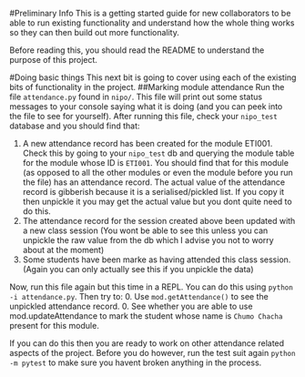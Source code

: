 #Preliminary Info
This is a getting started guide for new collaborators to be able to run existing functionality and understand how the whole thing works so they can then build out more functionality.

Before reading this, you should read the README to understand the purpose of this project.

#Doing basic things
This next bit is going to cover using each of the existing bits of functionality in the project.
##Marking module attendance
Run the file ```attendance.py``` found in ```nipo/```.
This file will print out some status messages to your console saying what it is doing (and you can peek into the file to see for yourself).
After running this file, check your ```nipo_test``` database and you should find that:
1. A new attendance record has been created for the module ETI001. Check this by going to your `nipo_test` db and querying the module table for the module whose ID is `ETI001`. You should find that for this module (as opposed to all the other modules or even the module before you run the file) has an attendance record. The actual value of the attendance record is gibberish because it is a serialised/pickled list. If you copy it then unpickle it you may get the actual value but you dont quite need to do this.
1. The attendance record for the session created above been updated with a new class session (You wont be able to see this unless you can unpickle the raw value from the db which I advise you not to worry about at the moment)
1. Some students have been marke as having attended this class session. (Again you can only actually see this if you unpickle the data)

Now, run this file again but this time in a REPL. You can do this using `python -i attendance.py`. Then try to:
0. Use `mod.getAttendance()` to see the unpickled attendance record.
0. See whether you are able to use mod.updateAttendance to mark the student whose name is `Chumo Chacha` present for this module.

If you can do this then you are ready to work on other attendance related aspects of the project. Before you do however, run the test suit again `python -m pytest` to make sure you havent broken anything in the process.